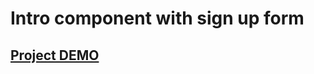 # Intro component with sign up form

## <a href="https://intro-component-with-sign-up-form-alpha-nine.vercel.app/">Project DEMO</a>
